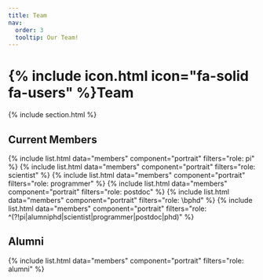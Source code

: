 ```yaml
---
title: Team
nav:
  order: 3
  tooltip: Our Team!
---
```


# {% include icon.html icon="fa-solid fa-users" %}Team

{% include section.html %}

## Current Members
{% include list.html data="members" component="portrait" filters="role: pi" %}
{% include list.html data="members" component="portrait" filters="role: scientist" %}
{% include list.html data="members" component="portrait" filters="role: programmer" %}
{% include list.html data="members" component="portrait" filters="role: postdoc" %}
{% include list.html data="members" component="portrait" filters="role: \bphd" %}
{% include list.html data="members" component="portrait" filters="role: ^(?!pi|alumniphd|scientist|programmer|postdoc|phd)" %}

## Alumni
{% include list.html data="members" component="portrait" filters="role: alumni" %}